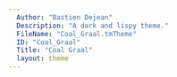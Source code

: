 ```yaml
---
  Author: "Bastien Dejean"
  Description: "A dark and lispy theme."
  FileName: "Coal_Graal.tmTheme"
  ID: "Coal_Graal"
  Title: "Coal Graal"
  layout: theme
---
```

  